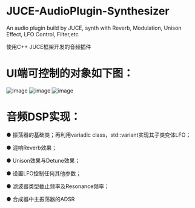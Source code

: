 # JUCE-AudioPlugin-Synthesizer
An audio plugin build by JUCE, synth with Reverb, Modulation, Unison Effect, LFO Control, Filter,etc

使用C++ JUCE框架开发的音频插件
# UI端可控制的对象如下图：
![image](https://github.com/user-attachments/assets/7d699076-459e-4e10-8820-3b1f10b8ee6f)
![image](https://github.com/user-attachments/assets/0683b430-8abc-4321-a75b-bffd70303c36)
![image](https://github.com/user-attachments/assets/89a5b216-0751-4bd6-b98c-36c17714b52e)


# 音频DSP实现：
● 振荡器的基础类；再利用variadic class，std::variant实现其子类变体LFO；

● 混响Reverb效果；

● Unison效果与Detune效果；

● 设置LFO控制任何其他参数；

● 滤波器类型截止频率及Resonance频率；

● 合成器中主振荡器的ADSR

